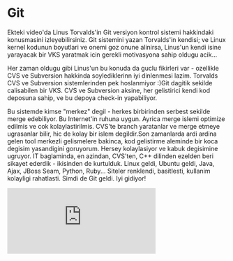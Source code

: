 # Git

Ekteki video'da Linus Torvalds'in Git versiyon kontrol sistemi
hakkindaki konusmasini izleyebilirsiniz. Git sistemini yazan
Torvalds'in kendisi; ve Linux kernel kodunun boyutlari ve onemi goz
onune alinirsa, Linus'un kendi isine yarayacak bir VKS yaratmak icin
gerekli motivasyona sahip oldugu acik...

Her zaman oldugu gibi Linus'un bu konuda da guclu fikirleri var -
ozellikle CVS ve Subversion hakkinda soylediklerinn iyi dinlenmesi
lazim. Torvalds CVS ve Subversion sistemlerinden pek hoslanmiyor :)Git
dagitik sekilde calisabilen bir VKS. CVS ve Subversion aksine, her
gelistirici kendi kod deposuna sahip, ve bu depoya check-in
yapabiliyor.

Bu sistemde kimse "merkez" degil - herkes birbirinden serbest sekilde
merge edebiliyor. Bu Internet'in ruhuna uygun. Ayrica merge islemi
optimize edilmis ve cok kolaylastirilmis. CVS'te branch yaratanlar ve
merge etmeye ugrasanlar bilir, hic de kolay bir islem degildir.Son
zamanlarda ardi ardina gelen tool merkezli gelismelere bakinca, kod
gelistirme aleminde bir koca degisim yasandigini goruyorum. Hersey
kolaylasiyor ve kabuk degisimine ugruyor. IT baglaminda, en azindan,
CVS'ten, C++ dilinden ezelden beri sikayet ederdik - ikisinden de
kurtulduk. Linux geldi, Ubuntu geldi, Java, Ajax, JBoss Seam, Python,
Ruby... Siteler renklendi, basitlesti, kullanim kolayligi
rahatlasti. Simdi de Git geldi. Iyi gidiyor!

<iframe width="340"  src="https://www.youtube.com/embed/4XpnKHJAok8" frameborder="0" allow="accelerometer; autoplay; clipboard-write; encrypted-media; gyroscope; picture-in-picture" allowfullscreen></iframe>




